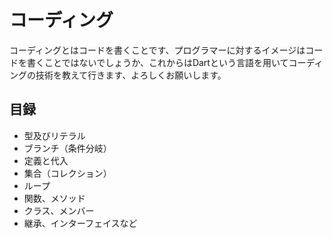 
# コーディング

コーディングとはコードを書くことです、プログラマーに対するイメージはコードを書くことではないでしょうか、これからはDartという言語を用いてコーディングの技術を教えて行きます、よろしくお願いします。

## 目録

- 型及びリテラル
- ブランチ（条件分岐）
- 定義と代入
- 集合（コレクション）
- ループ
- 関数、メソッド
- クラス、メンバー
- 継承、インターフェイスなど

